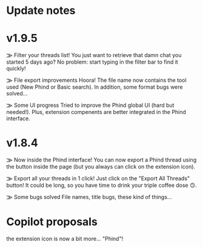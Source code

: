 # Update notes
# v1.9.5
⨠ Filter your threads list!
You just want to retrieve that damn chat you started 5 days ago? No problem: start typing in the filter bar to find it quickly!

⨠ File export improvements
Hoora! The file name now contains the tool used (New Phind or Basic search). In addition, some format bugs were solved...

⨠ Some UI progress
Tried to improve the Phind global UI (hard but needed!). Plus, extension compenents are better integrated in the Phind interface. 


# v1.8.4
⨠ Now inside the Phind interface!
You can now export a Phind thread using the button inside the page (but you always can click on the extension icon).

⨠ Export all your threads in 1 click!
Just click on the "Export All Threads" button! It could be long, so you have time to drink your triple coffee dose 🙃.

⨠ Some bugs solved
File names, title bugs, these kind of things...


# Copilot proposals
the extension icon is now a bit more... "Phind"!